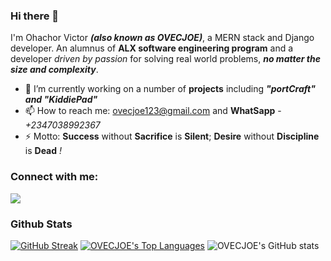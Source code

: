 ### Hi there 👋
I'm Ohachor Victor ***(also known as OVECJOE)***, a MERN stack and Django developer. An alumnus of **ALX software engineering program** and a developer *driven by passion* for solving real world problems, ***no matter the size and complexity***.
- 🔭 I’m currently working on a number of **projects** including ***"portCraft" and "KiddiePad"***
- 📫 How to reach me: ovecjoe123@gmail.com and **WhatSapp** - _+2347038992367_
- ⚡ Motto: **Success** without **Sacrifice** is **Silent**; **Desire** without **Discipline** is **Dead** *!*

### Connect with me:
<p align="left">

<a href = "https://www.linkedin.com/in/victor-ohachor-546a181b2/"><img src="https://img.icons8.com/fluent/48/000000/linkedin.png"></a>
</p>

### Github Stats

[![GitHub Streak](https://github-readme-streak-stats.herokuapp.com/?user=OVECJOE&theme=highcontrast)](https://git.io/streak-stats)
 <a href="https://github.com/SubhamRaoniar28/github-readme-stats"><img alt="OVECJOE's Top Languages" src="https://github-readme-stats.vercel.app/api/top-langs/?username=OVECJOE&langs_count=8&count_private=true&layout=compact&theme=highcontrast&hide_border=true&bg_color=0A524E" /></a>
![OVECJOE's GitHub stats](https://github-readme-stats.vercel.app/api?username=OVECJOE&show_icons=true&theme=highcontrast)
<br>
